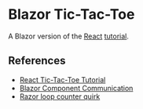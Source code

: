 # Blazor Tic-Tac-Toe

A Blazor version of the [React](https://reactjs.org/tutorial/tutorial.html) [tutorial](https://codepen.io/gaearon/pen/gWWZgR?editors=0010).

## References

- [React Tic-Tac-Toe Tutorial](https://reactjs.org/tutorial/tutorial.html)
- [Blazor Component Communication](https://chrissainty.com/3-ways-to-communicate-between-components-in-blazor/)
- [Razor loop counter quirk](https://github.com/dotnet/aspnetcore/issues/16809#issuecomment-549484265)
